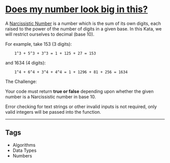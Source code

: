 # [Does my number look big in this?](https://www.codewars.com/kata/5287e858c6b5a9678200083c)

A [Narcissistic Number](https://en.wikipedia.org/wiki/Narcissistic_number) is a number which is the sum of its own digits, each raised to the power of the number of digits in a given base. In this Kata, we will restrict ourselves to decimal (base 10).

For example, take 153 (3 digits):

```
    1^3 + 5^3 + 3^3 = 1 + 125 + 27 = 153
```

and 1634 (4 digits):

```
    1^4 + 6^4 + 3^4 + 4^4 = 1 + 1296 + 81 + 256 = 1634
```

The Challenge:

Your code must return **true or false** depending upon whether the given number is a Narcissistic number in base 10.

Error checking for text strings or other invalid inputs is not required, only valid integers will be passed into the function.

---

## Tags

- Algorithms
- Data Types
- Numbers
